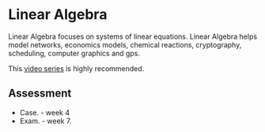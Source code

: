 # Linear Algebra

Linear Algebra focuses on systems of linear equations.
Linear Algebra helps model networks, economics models, chemical reactions, cryptography, scheduling, computer graphics and gps.

This [video series](https://www.youtube.com/playlist?list=PLZHQObOWTQDPD3MizzM2xVFitgF8hE_ab) is highly recommended.

## Assessment
+ Case. - week 4
+ Exam. - week 7.